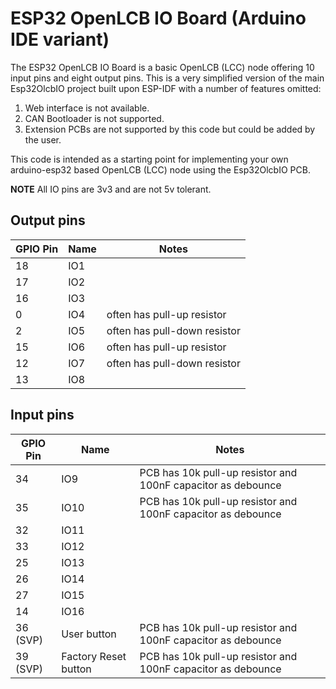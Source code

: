 # ESP32 OpenLCB IO Board (Arduino IDE variant)

The ESP32 OpenLCB IO Board is a basic OpenLCB (LCC) node offering 10 input pins
and eight output pins. This is a very simplified version of the main Esp32OlcbIO
project built upon ESP-IDF with a number of features omitted:

1. Web interface is not available.
2. CAN Bootloader is not supported.
3. Extension PCBs are not supported by this code but could be added by the user.

This code is intended as a starting point for implementing your own arduino-esp32
based OpenLCB (LCC) node using the Esp32OlcbIO PCB.

**NOTE** All IO pins are 3v3 and are not 5v tolerant.

## Output pins

| GPIO Pin | Name | Notes |
| -------- | ---- | ----- |
| 18 | IO1 | |
| 17 | IO2 | |
| 16 | IO3 | |
| 0 | IO4 | often has pull-up resistor |
| 2 | IO5 | often has pull-down resistor |
| 15 | IO6 | often has pull-up resistor |
| 12 | IO7 | often has pull-down resistor |
| 13 | IO8 |

## Input pins

| GPIO Pin | Name | Notes |
| -------- | ---- | ----- |
| 34 | IO9 | PCB has 10k pull-up resistor and 100nF capacitor as debounce |
| 35 | IO10 | PCB has 10k pull-up resistor and 100nF capacitor as debounce |
| 32 | IO11 | |
| 33 | IO12 | |
| 25 | IO13 | |
| 26 | IO14 | |
| 27 | IO15 | |
| 14 | IO16 | |
| 36 (SVP) | User button | PCB has 10k pull-up resistor and 100nF capacitor as debounce |
| 39 (SVP) | Factory Reset button | PCB has 10k pull-up resistor and 100nF capacitor as debounce |